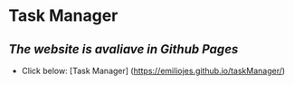 # Task Manager
## _The website is avaliave in Github Pages_
- Click below:
[Task Manager] (https://emiliojes.github.io/taskManager/)
